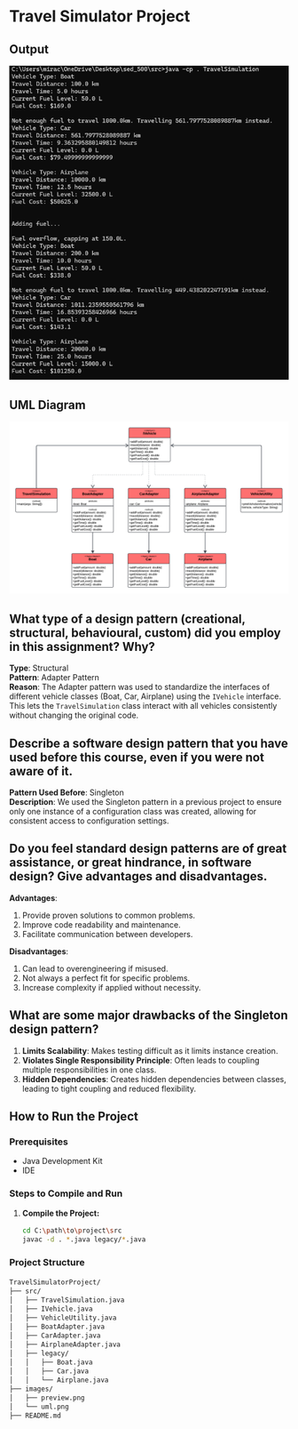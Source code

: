 # Travel Simulator Project

## Output
![Preview](images/preview.png)
## UML Diagram
![UML](images/uml.png)

## What type of a design pattern (creational, structural, behavioural, custom) did you employ in this assignment? Why?
**Type**: Structural  
**Pattern**: Adapter Pattern  
**Reason**: The Adapter pattern was used to standardize the interfaces of different vehicle classes (Boat, Car, Airplane) using the `IVehicle` interface. This lets the `TravelSimulation` class interact with all vehicles consistently without changing the original code.

## Describe a software design pattern that you have used before this course, even if you were not aware of it.
**Pattern Used Before**: Singleton  
**Description**: We used the Singleton pattern in a previous project to ensure only one instance of a configuration class was created, allowing for consistent access to configuration settings.

## Do you feel standard design patterns are of great assistance, or great hindrance, in software design? Give advantages and disadvantages.
**Advantages**:
1. Provide proven solutions to common problems.
2. Improve code readability and maintenance.
3. Facilitate communication between developers.

**Disadvantages**:
1. Can lead to overengineering if misused.
2. Not always a perfect fit for specific problems.
3. Increase complexity if applied without necessity.

## What are some major drawbacks of the Singleton design pattern?
1. **Limits Scalability**: Makes testing difficult as it limits instance creation.
2. **Violates Single Responsibility Principle**: Often leads to coupling multiple responsibilities in one class.
3. **Hidden Dependencies**: Creates hidden dependencies between classes, leading to tight coupling and reduced flexibility.

## How to Run the Project
### Prerequisites
- Java Development Kit
- IDE

### Steps to Compile and Run
1. **Compile the Project:**
   ```bash
   cd C:\path\to\project\src
   javac -d . *.java legacy/*.java

### Project Structure
```plaintext
TravelSimulatorProject/
├── src/
│   ├── TravelSimulation.java
│   ├── IVehicle.java
│   ├── VehicleUtility.java
│   ├── BoatAdapter.java
│   ├── CarAdapter.java
│   ├── AirplaneAdapter.java
│   ├── legacy/
│   │   ├── Boat.java
│   │   ├── Car.java
│   │   └── Airplane.java
├── images/
│   ├── preview.png
│   └── uml.png
├── README.md
```

